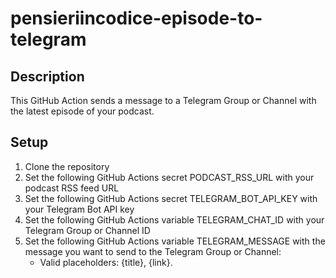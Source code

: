 # pensieriincodice-episode-to-telegram

## Description
This GitHub Action sends a message to a Telegram Group or Channel with the latest episode of your podcast.

## Setup
1. Clone the repository
2. Set the following GitHub Actions secret PODCAST_RSS_URL with your podcast RSS feed URL
3. Set the following GitHub Actions secret TELEGRAM_BOT_API_KEY with your Telegram Bot API key
4. Set the following GitHub Actions variable TELEGRAM_CHAT_ID with your Telegram Group or Channel ID
5. Set the following GitHub Actions variable TELEGRAM_MESSAGE with the message you want to send to the Telegram Group or Channel:
   - Valid placeholders: {title}, {link}.   